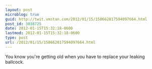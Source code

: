```yaml
---
layout: post
microblog: true
guid: http://twit.vmstan.com/2012/01/15/158662817594097664.html
post_id: 3038725
date: 2012-01-15T15:32:18-0600
lastmod: 2012-01-15T15:32:18-0600
type: post
url: /2012/01/15/158662817594097664.html
---
```

You know you're getting old when you have to replace your leaking ballcock.
